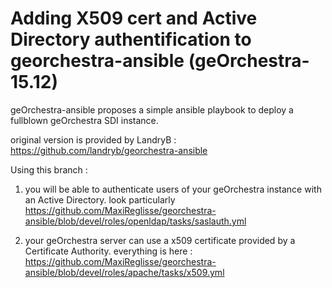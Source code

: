 Adding X509 cert and Active Directory authentification to georchestra-ansible (geOrchestra-15.12)
=================================================================================================

geOrchestra-ansible proposes a simple ansible playbook to deploy a fullblown geOrchestra SDI instance.

original version is provided by LandryB : https://github.com/landryb/georchestra-ansible

Using this branch :

1) you will be able to authenticate users of your geOrchestra instance with an Active Directory.
look particularly https://github.com/MaxiReglisse/georchestra-ansible/blob/devel/roles/openldap/tasks/saslauth.yml

2) your geOrchestra server can use a x509 certificate provided by a Certificate Authority.
everything is here : https://github.com/MaxiReglisse/georchestra-ansible/blob/devel/roles/apache/tasks/x509.yml

